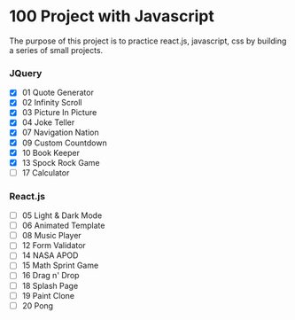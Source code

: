 # 100 Project with Javascript

The purpose of this project is to practice react.js, javascript, css by building a series of small projects.

### JQuery
- [X] 01 Quote Generator
- [X] 02 Infinity Scroll
- [X] 03 Picture In Picture
- [X] 04 Joke Teller
- [X] 07 Navigation Nation
- [X] 09 Custom Countdown
- [X] 10 Book Keeper
- [X] 13 Spock Rock Game
- [ ] 17 Calculator
### React.js
- [ ] 05 Light & Dark Mode
- [ ] 06 Animated Template
- [ ] 08 Music Player
- [ ] 12 Form Validator
- [ ] 14 NASA APOD
- [ ] 15 Math Sprint Game
- [ ] 16 Drag n' Drop
- [ ] 18 Splash Page
- [ ] 19 Paint Clone
- [ ] 20 Pong
